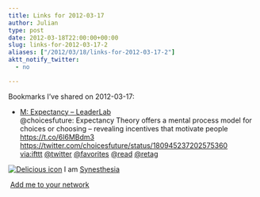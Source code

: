 ```yaml
---
title: Links for 2012-03-17
author: Julian
type: post
date: 2012-03-18T22:00:00+00:00
slug: links-for-2012-03-17-2 
aliases: ["/2012/03/18/links-for-2012-03-17-2"]
aktt_notify_twitter:
  - no

---
```

Bookmarks I&#8217;ve shared on 2012-03-17:

  * [M: Expectancy &#8211; LeaderLab][1]  
    @choicesfuture: Expectancy Theory offers a mental process model for choices or choosing &#8211; revealing incentives that motivate people https://t.co/6l6MBdm3 https://twitter.com/choicesfuture/status/180945237202575360  
    [via:ifttt][2]  [@twitter][3]  [@favorites][4]  [@read][5]  [@retag][6] 

<p class="deliciouslink">
  <a href="https://del.icio.us/synesthesia" title="See all my bookmarks on del.icio.us"><img src="https://www.synesthesia.co.uk/images/deliciousicon.jpg" alt="Delicious icon" /></a>&nbsp;I am <a href="https://del.icio.us/synesthesia" title="See all my bookmarks on del.icio.us">Synesthesia</a>
</p>

<p class="deliciouslink">
  <a href="https://del.icio.us/network?add=synesthesia" title="Add me to your del.icio.us network"><img src="https://www.synesthesia.co.uk/images/add.gif" alt="" /></a>&nbsp;<a href="https://del.icio.us/network?add=synesthesia" title="Add me to your del.icio.us network">Add me to your network</a>
</p>

 [1]: https://theleaderlab.org/2012/03/m-expectancy/
 [2]: https://www.delicious.com/synesthesia/via%3Aifttt
 [3]: https://www.delicious.com/synesthesia/+%40twitter
 [4]: https://www.delicious.com/synesthesia/+%40favorites
 [5]: https://www.delicious.com/synesthesia/+%40read
 [6]: https://www.delicious.com/synesthesia/+%40retag
